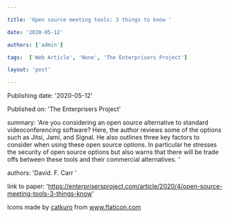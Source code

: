---
title: 'Open source meeting tools: 3 things to know '
date: '2020-05-12'
authors: ['admin']
tags:  ['Web Article', 'None', 'The Enterprisers Project']
layout: 'post'
---
Publishing date: '2020-05-12'

Published on: 'The Enterprisers Project'

summary: 'Are you considering an open source alternative to standard videoconferencing software? Here, the author reviews some of the options such as Jitsi,  Jami, and Signal. He also outlines three key factors to consider when using these open source options. In particular he stresses the security of open source options but also warns that there will be trade offs between these tools and their commercial alternatives. '

authors: 'David. F. Carr '

link to paper: 'https://enterprisersproject.com/article/2020/4/open-source-meeting-tools-3-things-know'

Icons made by <a href="https://www.flaticon.com/free-icon/bookshelves_3576884" title="catkuro">catkuro</a> from <a href="https://www.flaticon.com/" title="Flaticon"> www.flaticon.com</a>